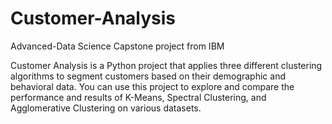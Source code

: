 # Customer-Analysis
Advanced-Data Science Capstone project from IBM

Customer Analysis is a Python project that applies three different clustering algorithms to segment customers based on their demographic and behavioral data. You can use this project to explore and compare the performance and results of K-Means, Spectral Clustering, and Agglomerative Clustering on various datasets. 
